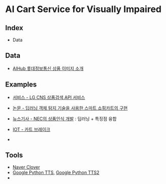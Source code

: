# AI Cart Service for Visually Impaired



 

## Index

- Data



## Data

- [AIHub 롯데정보통신 상품 이미지 소개](https://aihub.or.kr/aidata/34145) 



## Examples

- [서비스 - LG CNS 상품검색 API 서비스](ai.lgcns.com)

- [논문 - 딥러닝 객체 탐지 기술을 사용한 스마트 쇼핑카트의 구현](https://www.koreascience.or.kr/article/JAKO202021853968918.pdf)

- [뉴스기사 - NEC의 상품인식 개발](http://www.aitimes.kr/news/articleView.html?idxno=11439) : 딥러닝 + 특징점 융합



- [IOT - 카트 브레이크](http://www.ntrexgo.com/archives/27287)
- 



## Tools

- [Naver Clover](https://www.ncloud.com/product/aiService/csr)
- [Google Python TTS](https://antilibrary.org/2410), [Google Python TTS2](https://coding-yoon.tistory.com/26)
- 
